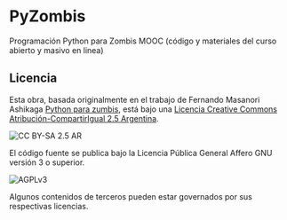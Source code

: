 # PyZombis
Programación Python para Zombis MOOC (código y materiales del curso abierto y masivo en linea)

## Licencia

Esta obra, basada originalmente en el trabajo de Fernando Masanori Ashikaga
[Python para zumbis](http://pycursos.com/python-para-zumbis/), está bajo una 
[Licencia Creative Commons Atribución-CompartirIgual 2.5 Argentina](http://creativecommons.org/licenses/by-sa/2.5/ar/).

![CC BY-SA 2.5 AR](https://i.creativecommons.org/l/by-sa/2.5/ar/88x31.png)

El código fuente se publica bajo la Licencia Pública General Affero GNU versión 3 o superior.

![AGPLv3](http://www.gnu.org/graphics/agplv3-155x51.png)

Algunos contenidos de terceros pueden estar governados por sus respectivas licencias.

